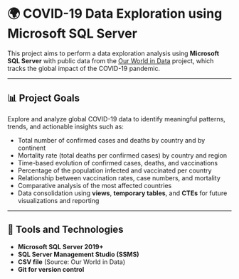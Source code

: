 # 🌍 COVID-19 Data Exploration using Microsoft SQL Server

This project aims to perform a data exploration analysis using **Microsoft SQL Server** with public data from the [Our World in Data](https://ourworldindata.org/covid-deaths) project, which tracks the global impact of the COVID-19 pandemic.

---

## 📊 Project Goals

Explore and analyze global COVID-19 data to identify meaningful patterns, trends, and actionable insights such as:
- Total number of confirmed cases and deaths by country and by continent
- Mortality rate (total deaths per confirmed cases) by country and region
- Time-based evolution of confirmed cases, deaths, and vaccinations
- Percentage of the population infected and vaccinated per country
- Relationship between vaccination rates, case numbers, and mortality
- Comparative analysis of the most affected countries
- Data consolidation using **views**, **temporary tables**, and **CTEs** for future visualizations and reporting
  
---

## 🧩 Tools and Technologies

- **Microsoft SQL Server 2019+**
- **SQL Server Management Studio (SSMS)**
- **CSV file** (Source: Our World in Data)
- **Git for version control**


